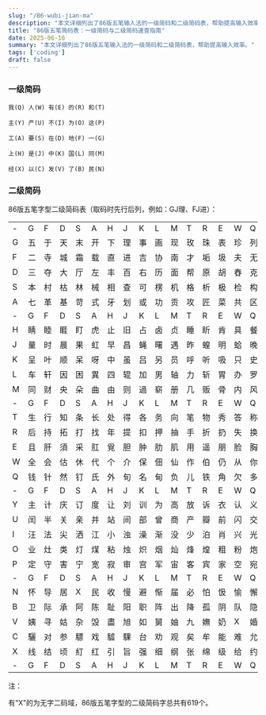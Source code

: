```yaml
---
slug: "/86-wubi-jian-ma"
description: "本文详细列出了86版五笔输入法的一级简码和二级简码表，帮助提高输入效率。"
title: "86版五笔简码表：一级简码与二级简码速查指南"
date: 2025-06-16
summary: "本文详细列出了86版五笔输入法的一级简码和二级简码表，帮助提高输入效率。"
tags: ['coding']
draft: false
---
```



### 一级简码

```text
我(Q) 人(W) 有(E) 的(R) 和(T)

主(Y) 产(U) 不(I) 为(O) 这(P)

工(A) 要(S) 在(D) 地(F) 一(G)

上(H) 是(J) 中(K) 国(L) 同(M)

经(X) 以(C) 发(V) 了(B) 民(N)
```

### 二级简码

86版五笔字型二级简码表（取码时先行后列，例如：GJ理、FJ进）：


||||||||||||||||||
|--|--|--|--|--|--|--|--|--|--|--|--|--|--|--|--|--|
|-|G|F|D|S|A|H|J|K|L|M|T|R|E|W|Q|Y|U|I|O|P|N|B|V|C|X|
|G|五|于|天|末|开|下|理|事|画|现|玫|珠|表|珍|列|玉|平|不|来|琿|与|屯|妻|到|互|
|F|二|寺|城|霜|载|直|进|吉|协|南|才|垢|圾|夫|无|坟|增|示|赤|过|志|地|雪|支|X|
|D|三|夺|大|厅|左|丰|百|右|历|面|帮|原|胡|舂|克|太|磁|砂|灰|达|成|顾|肆|友|龙|
|S|本|村|枯|林|械|相|查|可|楞|机|格|析|极|检|构|术|样|档|杰|棕|杨|李|要|权|楷|
|A|七|革|基|苛|式|牙|划|或|功|贡|攻|匠|菜|共|区|芳|燕|东|苂|芝|世|节|切|芭|药|
|-|G|F|D|S|A|H|J|K|L|M|T|R|E|W|Q|Y|U|I|O|P|N|B|V|C|X|
|H|睛|睦|睚|盯|虎|止|旧|占|卤|贞|睡|盺|肯|具|餐|眩|瞳|步|眯|瞎|卢|眲|眼|皮|此|
|J|量|时|晨|果|虹|早|昌|蝇|曙|遇|昨|蝗|明|蛤|晚|景|暗|晃|显|晕|电|最|归|紧|昆|
|K|呈|叶|顺|呆|呀|中|虽|吕|另|员|呼|听|吸|只|史|嘛|啼|吵|X|喧|叫|啊|哪|吧|哟|
|L|车|轩|因|困|異|四|辊|加|男|轴|力|斩|胃|办|罗|罚|较|遝|轔|边|思|囝|轨|轻|累|
|M|同|财|央|朵|曲|由|则|過|崭|册|几|贩|骨|内|风|凡|赠|峭|嶸|迪|岂|邮|屻|凤|嶷|
|-|G|F|D|S|A|H|J|K|L|M|T|R|E|W|Q|Y|U|I|O|P|N|B|V|C|X|
|T|生|行|知|条|长|处|得|各|务|向|笔|物|秀|答|称|入|科|秒|秋|管|秘|季|委|么|第|
|R|后|持|拓|打|找|年|提|扣|押|抽|手|折|扔|失|换|扩|拉|朱|搂|近|所|報|扫|反|批|
|E|且|肝|須|采|肛|覓|胆|肿|肋|肌|用|遥|朋|脸|胸|及|胶|膛|X|爱|甩|服|妥|肥|脂|
|W|全|会|估|休|代|个|介|保|佃|仙|作|伯|仍|从|你|信|们|偿|伙|佇|亿|他|分|公|化|
|Q|钱|针|然|钉|氏|外|旬|名|甸|负|儿|铁|角|欠|多|久|匀|乐|炙|锭|包|凶|争|色|錄|
|-|G|F|D|S|A|H|J|K|L|M|T|R|E|W|Q|Y|U|I|O|P|N|B|V|C|X|
|Y|主|计|庆|订|度|让|刘|训|为|高|放|诉|衣|认|义|方|说|就|变|这|记|离|良|充|率|
|U|闰|半|关|亲|并|站|间|部|曾|商|产|瓣|前|闪|交|六|立|冰|普|帝|决|闻|妆|冯|北|
|I|汪|法|尖|洒|江|小|浊|澡|渐|没|少|泊|肖|兴|光|注|洋|水|淡|学|沁|池|当|汉|涨|
|O|业|灶|类|灯|煤|粘|烛|炽|烟|灿|烽|煌|粗|粉|炮|米|料|炒|炎|迷|断|籽|娄|烃|粌|
|P|定|守|害|宁|宽|寂|审|宫|军|宙|客|宾|家|空|宛|社|实|宵|灾|之|官|字|安|X|它|
|-|G|F|D|S|A|H|J|K|L|M|T|R|E|W|Q|Y|U|I|O|P|N|B|V|C|X|
|N|怀|导|居|X|民|收|慢|避|惭|届|必|怕|忣|愉|懈|心|习|悄|屡|忱|忆|敢|恨|怪|尼|
|B|卫|际|承|阿|陈|耻|阳|职|阵|出|降|孤|阴|队|隐|防|联|孙|耿|辽|也|子|限|取|陛|
|V|姨|寻|姑|杂|毁|盡|旭|如|舅|妯|九|嫵|奶|X|婚|妨|嫌|录|灵|巡|刀|好|妇|妈|姆|
|C|驪|对|参|驃|戏|驉|騍|台|劝|观|矣|牟|能|难|允|驻|駢|駣|驎|驼|马|邓|艰|双|騄|
|X|线|结|顷|糽|红|引|旨|强|细|纲|张|绵|级|给|约|纺|弱|纱|继|综|纪|弛|绿|经|比|
|-|G|F|D|S|A|H|J|K|L|M|T|R|E|W|Q|Y|U|I|O|P|N|B|V|C|X|

注：

有“X”的为无字二码域，86版五笔字型的二级简码字总共有619个。
